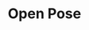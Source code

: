 ---
layout: default
title: Open Pose
parent: ControlNet
grand_parent: Building Blocks
nav_order: 1
has_children: false
---